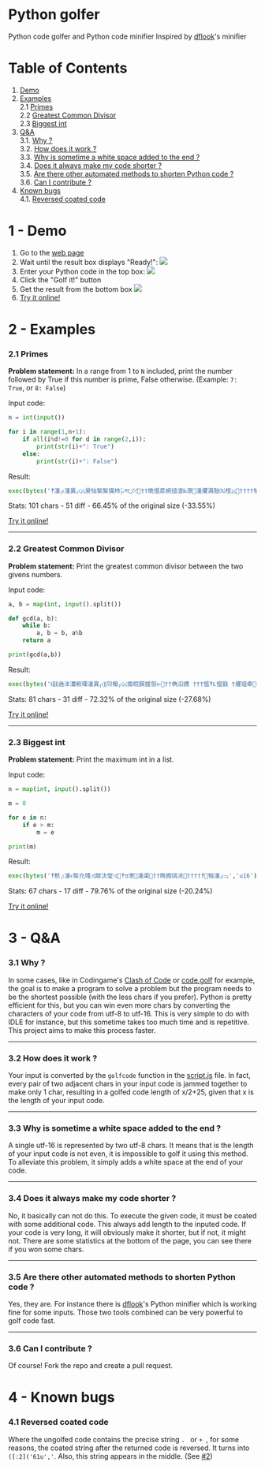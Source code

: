 # Python golfer
Python code golfer and Python code minifier
Inspired by [dflook](https://github.com/dflook/python-minifier)'s minifier




# Table of Contents
1. [Demo](#demo)
2. [Examples](#examples)\
  2.1 [Primes](#primes)\
  2.2 [Greatest Common Divisor](#greatest-common-divisor)\
  2.3 [Biggest int](#biggest-int)
3. [Q&A](#qa)\
  3.1. [Why ?](#why-)\
  3.2. [How does it work ?](#how-does-it-work-)\
  3.3. [Why is sometime a white space added to the end ?](#why-is-sometime-a-white-space-added-to-the-end-)\
  3.4. [Does it always make my code shorter ?](#does-it-always-make-my-code-shorter-)\
  3.5. [Are there other automated methods to shorten Python code ?](#are-there-other-automated-methods-to-shorten-python-code-)\
  3.6. [Can I contribute ?](#can-i-contribute-)
4. [Known bugs](#known-bugs)\
  4.1. [Reversed coated code](#reversed-coated-code)




# 1 - Demo
1. Go to the [web page](https://clemg.github.io/pythongolfer)
2. Wait until the result box displays "Ready!":
![](https://i.imgur.com/czqWBmZ.png)
3. Enter your Python code in the top box:
![](https://i.imgur.com/88ftMZE.png)
4. Click the "Golf it!" button
5. Get the result from the bottom box
![](https://i.imgur.com/CrWZyqU.png)
6. [Try it online!](https://tio.run/##TY7BSsNAGIQfJy14qaKHvor0ogQ8qWAL9rZ7ENKQS8FAL8KuJHVX222bbg8R@i5hlv77GHGLUAo/w8/wzTDP4@HD0@NV28av8X3nbjyMXzoRuAHbU60hbVCfr8ODQlOWUr3y0y3VEtwGxrFPJKZRKe3n4BW4PvKJCADlXy5RYAuonZt9O6XBUjBBhQCf00ZCLpBr8NJZ6YI/E36yovd/wNBbRR8GssS6OjqFbtRviJ8fZeJ8j7M/PgsllgrVKO1ZSmXlp4YydcIOS3vYhcE6uohGvZuoe3vZH3Tbtnf9Bw "Python 3 – Try It Online")




# 2 - Examples
### 2.1 Primes
**Problem statement:** In a range from 1 to `N` included, print the number followed by True if this number is prime, False otherwise. (Example: `7: True`, or `8: False`)

Input code:
```Python
n = int(input())

for i in range(1,n+1):
    if all(i%d!=0 for d in range(2,i)):
        print(str(i)+": True")
    else:
        print(str(i)+": False")
```

Result:
```Python
exec(bytes('⁮‽湩⡴湩異⡴⤩昊牯椠椠⁮慲杮⡥ⰱ⭮⤱਺††晩愠汬椨搥㴡‰潦⁲⁤湩爠湡敧㈨椬⤩਺††††牰湩⡴瑳⡲⥩∫›牔敵⤢ †攠獬㩥 †††瀠楲瑮猨牴椨⬩㨢䘠污敳⤢','u16')[2:])
```
Stats: 101 chars - 51 diff - 66.45% of the original size (-33.55%)

[Try it online!](https://tio.run/##PU5NS8NAEP05acFLlXrwr4gXJeCpClawtw0oJKWChQbqQdgtu7qLMSZpPLTQ/yIvMvsz4pSI8BjmDfM@rifjy6vRUduGd@FF73wyDm96AaIcYkcbB1Xz9GnBC7Sj5dQnn6Qlg3/ooaKXHMqgKPGRQ5ffdgshGfTs6F5SmZG29GSaWkEUtHtFVCHSe89Y0kZR@tbElnTG5v/aDj4pugJ@voaqYBzid4itTxaUfkGvIKb7oIX0j1njTEf/tHw3lZ/nfmZ9UnMHZK6xq58lV@LQNcuDg@B2cBz0Tw9PzvptOxj@Ag "Python 3 – Try It Online")

---
### 2.2 Greatest Common Divisor
**Problem statement:** Print the greatest common divisor between the two givens numbers.

Input code:
```Python
a, b = map(int, input().split())

def gcd(a, b):
    while b:
        a, b = b, a%b
    return a

print(gcd(a,b))
```

Result:
```Python
exec(bytes('ⱡ戠㴠洠灡椨瑮‬湩異⡴⸩灳楬⡴⤩搊晥朠摣愨‬⥢਺††桷汩⁥㩢 †††愠‬⁢‽Ɫ愠戥 †爠瑥牵⁮੡牰湩⡴捧⡤ⱡ⥢ ','u16')[2:])
```
Stats: 81 chars - 31 diff - 72.32% of the original size (-27.68%)

[Try it online!](https://tio.run/##JY49CsJAEEavYrcGbFQM6lXERglYqaCCdllIkQiCKSwEi92YxSyIGIz4A94lTGD2GOuGwBQzj8d833yznMymba2dtTOujzZLZ1EnkHL0WZExzJiiHONEhTdwr/iR6nAHnsFbKvpAcS33WOJ@i0eBJ4bhGb3EmCCiPPmCy8wgf2EqgYpCRuBuK1hyj5UmNfAHaWRO9EUlKJ@pUKjgCfSWS66Cu4k2Wbi7AI9NPfMfXEkaZNW0iTVo9YeW1r1urWP/AQ "Python 3 – Try It Online")

---
### 2.3 Biggest int
**Problem statement:** Print the maximum int in a list.

Input code:
```Python
n = map(int, input().split())

m = 0

for e in n:
    if e > m:
        m = e

print(m)
```

Result:
```Python
exec(bytes('⁮‽慭⡰湩ⱴ椠灮瑵⤨献汰瑩⤨਩⁭‽ਰ潦⁲⁥湩渠਺††晩攠㸠洠਺††††⁭‽੥牰湩⡴⥭','u16')[2:])
```
Stats: 67 chars - 17 diff - 79.76% of the original size (-20.24%)

[Try it online!](https://tio.run/##K6gsycjPM/7/P7UiNVkjqbIktVhD/VHjukcNe5@1rn20cMOznSsfbdzybMmC543rnk/c@mjJiuc9655t3PB84kog@8GKlY8a1wIVP1ix4dneZY8aNz1qXArU8mzHggcrdj1qWABEz2aufDZlweMdC55tQQhCEUTvyqXPO8EWLdzyaOladR31UkMzdc1oI6tYzf//TY0VzA0UTC0UTCwVLM0UTAwVzIwVLM0VTI2A4gA "Python 3 – Try It Online")




# 3 - Q&A
### 3.1 Why ?
In some cases, like in Codingame's [Clash of Code](https://www.codingame.com/multiplayer/clashofcode) or [code.golf](https://www.code.golf) for example, the goal is to make a program to solve a problem but the program needs to be the shortest possible (with the less chars if you prefer). Python is pretty efficient for this, but you can win even more chars by converting the characters of your code from utf-8 to utf-16. This is very simple to do with IDLE for instance, but this sometime takes too much time and is repetitive.
This project aims to make this process faster.

---
### 3.2 How does it work ?
Your input is converted by the `golfcode` function in the [script.js](https://github.com/clemg/pythongolfer/blob/main/script.js) file. In fact, every pair of two adjacent chars in your input code is jammed together to make only 1 char, resulting in a golfed code length of x/2+25, given that x is the length of your input code.

---
### 3.3 Why is sometime a white space added to the end ?
A single utf-16 is represented by two utf-8 chars. It means that is the length of your input code is not even, it is impossible to golf it using this method. To alleviate this problem, it simply adds a white space at the end of your code.

---
### 3.4 Does it always make my code shorter ?
No, it basically can not do this. To execute the given code, it must be coated with some additional code. This always add length to the inputed code. If your code is very long, it will obviously make it shorter, but if not, it might not. There are some statistics at the bottom of the page, you can see there if you won some chars.

---
### 3.5 Are there other automated methods to shorten Python code ?
Yes, they are. For instance there is [dflook](https://github.com/dflook/python-minifier)'s Python minifier which is working fine for some inputs. Those two tools combined can be very powerful to golf code fast.

---
### 3.6 Can I contribute ?
Of course! Fork the repo and create a pull request.




# 4 - Known bugs
### 4.1 Reversed coated code
Where the ungolfed code contains the precise string `. ` or `+ `, for some reasons, the coated string after the returned code is reversed. It turns into `([:2]('61u','`. Also, this string appears in the middle. (See [#2](https://github.com/clemg/pythongolfer/issues/2))
